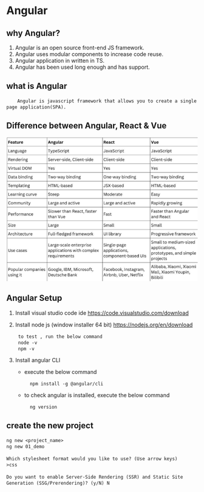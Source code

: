 # Angular
## why Angular?
1.  Angular is an open source front-end JS framework.
2.  Angular uses modular components to increase code reuse.
3.  Angular application in written in TS.
4.  Angular has been used long enough and has support.

## what is Angular
        Angular is javascript framework that allows you to create a single page application(SPA).


## Difference between Angular, React & Vue   
![](assests/01_angular_vs_react.png)    


## Angular Setup
1. Install visual studio code ide
    https://code.visualstudio.com/download

2. Install node js (window installer 64 bit)
    https://nodejs.org/en/download
    
        to test , run the below command 
        node -v
        npm -v

3. Install angular CLI
    - execute the below command
  
            npm install -g @angular/cli

    - to check angular is installed, execute the below command

            ng version

## create the new project
    ng new <project_name>
    ng new 01_demo

    Which stylesheet format would you like to use? (Use arrow keys)
    >css

    Do you want to enable Server-Side Rendering (SSR) and Static Site Generation (SSG/Prerendering)? (y/N) N
    